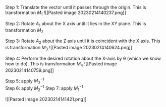 Step 1:
Translate the vector until it passes through the origin. This is transformation $M_1$
![[Pasted image 20230214140237.png]]

Step 2:
Rotate $A_1$ about the X axis until it lies in the XY plane. This is transformation $M_2$

Step 3:
Rotate $A_2$ about the Z axis until it is coincident with the X axis. This is transformation $M_3$ 
![[Pasted image 20230214140624.png]]

Step 4:
Perform the desired rotation about the X-axis by θ (which we know how to do). This is transformation $M_4$
![[Pasted image 20230214140759.png]]

Step 5: apply $M_3^{-1}$  
Step 6: apply $M_2^{-1}$
Step 7: apply $M_1^{-1}$

![[Pasted image 20230214141421.png]]